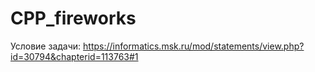 # CPP_fireworks
Условие задачи:
https://informatics.msk.ru/mod/statements/view.php?id=30794&chapterid=113763#1
